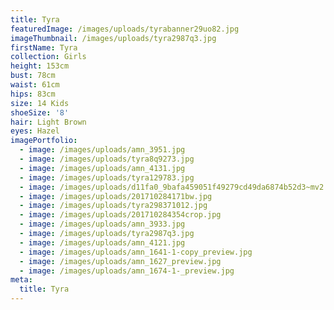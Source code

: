 ```yaml
---
title: Tyra
featuredImage: /images/uploads/tyrabanner29uo82.jpg
imageThumbnail: /images/uploads/tyra2987q3.jpg
firstName: Tyra
collection: Girls
height: 153cm
bust: 78cm
waist: 61cm
hips: 83cm
size: 14 Kids
shoeSize: '8'
hair: Light Brown
eyes: Hazel
imagePortfolio:
  - image: /images/uploads/amn_3951.jpg
  - image: /images/uploads/tyra8q9273.jpg
  - image: /images/uploads/amn_4131.jpg
  - image: /images/uploads/tyra129783.jpg
  - image: /images/uploads/d11fa0_9bafa459051f49279cd49da6874b52d3~mv2.jpg
  - image: /images/uploads/201710284171bw.jpg
  - image: /images/uploads/tyra298371012.jpg
  - image: /images/uploads/201710284354crop.jpg
  - image: /images/uploads/amn_3933.jpg
  - image: /images/uploads/tyra2987q3.jpg
  - image: /images/uploads/amn_4121.jpg
  - image: /images/uploads/amn_1641-1-copy_preview.jpg
  - image: /images/uploads/amn_1627_preview.jpg
  - image: /images/uploads/amn_1674-1-_preview.jpg
meta:
  title: Tyra
---
```



